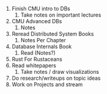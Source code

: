 1. Finish CMU intro to DBs
	1. Take notes on important lectures
2. CMU Advanced DBs
	1. Notes
3. Reread Distributed System Books
	1. Notes Per Chapter
4. Database Internals Book
	1. Read (Notes?)
5. Rust For Rustaceans
6. Read whitepapers
	1. Take notes / draw visualizations
7. Do research/writeups on topic ideas
8. Work on Projects and stream